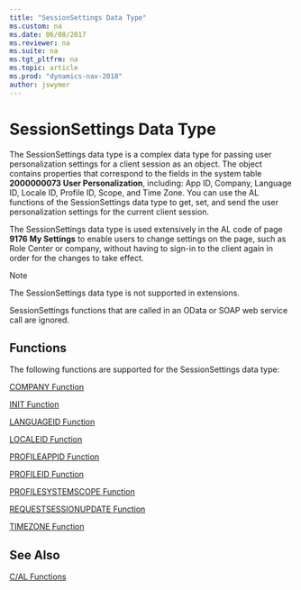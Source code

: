```yaml
---
title: "SessionSettings Data Type"
ms.custom: na
ms.date: 06/08/2017
ms.reviewer: na
ms.suite: na
ms.tgt_pltfrm: na
ms.topic: article
ms.prod: "dynamics-nav-2018"
author: jswymer
---
```

# SessionSettings Data Type
The SessionSettings data type is a complex data type for passing user personalization settings for a client session as an object. The object contains properties that correspond to the fields in the system table **2000000073 User Personalization**, including: App ID, Company, Language ID, Locale ID, Profile ID, Scope, and Time Zone. You can use the AL functions of the SessionSettings data type to get, set, and send the user personalization settings for the current client session.

The SessionSettings data type is used extensively in the AL code of page **9176 My Settings** to enable users to change settings on the page, such as Role Center or company, without having to sign-in to the client again in order for the changes to take effect. 

> [!NOTE]  
> The SessionSettings data type is not supported in extensions.
>
> SessionSettings functions that are called in an OData or SOAP web service call are ignored.

## Functions
The following functions are supported for the SessionSettings data type:

[COMPANY Function](company-function-sessionsettings.md)

[INIT Function](init-function-sessionsettings.md)

[LANGUAGEID Function](languageid-function-sessionsettings.md)

[LOCALEID Function](localeid-function-sessionsettings.md)

[PROFILEAPPID Function](profileappid-function-sessionsettings.md)

[PROFILEID Function](profileid-function-sessionsettings.md)

[PROFILESYSTEMSCOPE Function](profilesystemscope-function-sessionsettings.md)

[REQUESTSESSIONUPDATE Function](requestsessionupdate-function-sessionsettings.md)   

[TIMEZONE Function](timezone-function-sessionsettings.md)

## See Also  
[C/AL Functions](c-al-functions.md)  
